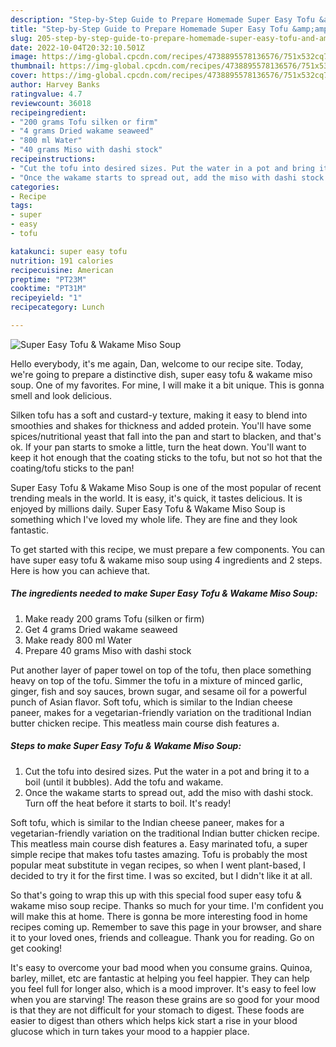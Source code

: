 ```yaml
---
description: "Step-by-Step Guide to Prepare Homemade Super Easy Tofu &amp;amp; Wakame Miso Soup"
title: "Step-by-Step Guide to Prepare Homemade Super Easy Tofu &amp;amp; Wakame Miso Soup"
slug: 205-step-by-step-guide-to-prepare-homemade-super-easy-tofu-and-amp-wakame-miso-soup
date: 2022-10-04T20:32:10.501Z
image: https://img-global.cpcdn.com/recipes/4738895578136576/751x532cq70/super-easy-tofu-wakame-miso-soup-recipe-main-photo.jpg
thumbnail: https://img-global.cpcdn.com/recipes/4738895578136576/751x532cq70/super-easy-tofu-wakame-miso-soup-recipe-main-photo.jpg
cover: https://img-global.cpcdn.com/recipes/4738895578136576/751x532cq70/super-easy-tofu-wakame-miso-soup-recipe-main-photo.jpg
author: Harvey Banks
ratingvalue: 4.7
reviewcount: 36018
recipeingredient:
- "200 grams Tofu silken or firm"
- "4 grams Dried wakame seaweed"
- "800 ml Water"
- "40 grams Miso with dashi stock"
recipeinstructions:
- "Cut the tofu into desired sizes. Put the water in a pot and bring it to a boil (until it bubbles). Add the tofu and wakame."
- "Once the wakame starts to spread out, add the miso with dashi stock. Turn off the heat before it starts to boil. It&#39;s ready!"
categories:
- Recipe
tags:
- super
- easy
- tofu

katakunci: super easy tofu 
nutrition: 191 calories
recipecuisine: American
preptime: "PT23M"
cooktime: "PT31M"
recipeyield: "1"
recipecategory: Lunch

---
```



![Super Easy Tofu &amp; Wakame Miso Soup](https://img-global.cpcdn.com/recipes/4738895578136576/751x532cq70/super-easy-tofu-wakame-miso-soup-recipe-main-photo.jpg)

Hello everybody, it's me again, Dan, welcome to our recipe site. Today, we're going to prepare a distinctive dish, super easy tofu &amp; wakame miso soup. One of my favorites. For mine, I will make it a bit unique. This is gonna smell and look delicious.

Silken tofu has a soft and custard-y texture, making it easy to blend into smoothies and shakes for thickness and added protein. You&#39;ll have some spices/nutritional yeast that fall into the pan and start to blacken, and that&#39;s ok. If your pan starts to smoke a little, turn the heat down. You&#39;ll want to keep it hot enough that the coating sticks to the tofu, but not so hot that the coating/tofu sticks to the pan!

Super Easy Tofu &amp; Wakame Miso Soup is one of the most popular of recent trending meals in the world. It is easy, it's quick, it tastes delicious. It is enjoyed by millions daily. Super Easy Tofu &amp; Wakame Miso Soup is something which I've loved my whole life. They are fine and they look fantastic.


To get started with this recipe, we must prepare a few components. You can have super easy tofu &amp; wakame miso soup using 4 ingredients and 2 steps. Here is how you can achieve that.

<!--inarticleads1-->

##### The ingredients needed to make Super Easy Tofu &amp; Wakame Miso Soup:

1. Make ready 200 grams Tofu (silken or firm)
1. Get 4 grams Dried wakame seaweed
1. Make ready 800 ml Water
1. Prepare 40 grams Miso with dashi stock


Put another layer of paper towel on top of the tofu, then place something heavy on top of the tofu. Simmer the tofu in a mixture of minced garlic, ginger, fish and soy sauces, brown sugar, and sesame oil for a powerful punch of Asian flavor. Soft tofu, which is similar to the Indian cheese paneer, makes for a vegetarian-friendly variation on the traditional Indian butter chicken recipe. This meatless main course dish features a. 

<!--inarticleads2-->

##### Steps to make Super Easy Tofu &amp; Wakame Miso Soup:

1. Cut the tofu into desired sizes. Put the water in a pot and bring it to a boil (until it bubbles). Add the tofu and wakame.
1. Once the wakame starts to spread out, add the miso with dashi stock. Turn off the heat before it starts to boil. It&#39;s ready!


Soft tofu, which is similar to the Indian cheese paneer, makes for a vegetarian-friendly variation on the traditional Indian butter chicken recipe. This meatless main course dish features a. Easy marinated tofu, a super simple recipe that makes tofu tastes amazing. Tofu is probably the most popular meat substitute in vegan recipes, so when I went plant-based, I decided to try it for the first time. I was so excited, but I didn&#39;t like it at all. 

So that's going to wrap this up with this special food super easy tofu &amp; wakame miso soup recipe. Thanks so much for your time. I'm confident you will make this at home. There is gonna be more interesting food in home recipes coming up. Remember to save this page in your browser, and share it to your loved ones, friends and colleague. Thank you for reading. Go on get cooking!

It's easy to overcome your bad mood when you consume grains. Quinoa, barley, millet, etc are fantastic at helping you feel happier. They can help you feel full for longer also, which is a mood improver. It's easy to feel low when you are starving! The reason these grains are so good for your mood is that they are not difficult for your stomach to digest. These foods are easier to digest than others which helps kick start a rise in your blood glucose which in turn takes your mood to a happier place.
